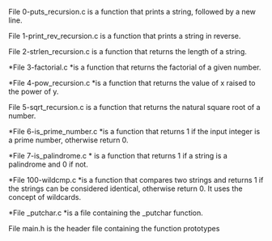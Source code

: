 File 0-puts_recursion.c is a function that prints a string, followed by a new line.

File 1-print_rev_recursion.c is a function that prints a string in reverse.

File 2-strlen_recursion.c is a function that returns the length of a string.

*File 3-factorial.c *is a function that returns the factorial of a given number.

*File 4-pow_recursion.c *is a function that returns the value of x raised to the power of y.

File 5-sqrt_recursion.c is a function that returns the natural square root of a number.

*File 6-is_prime_number.c *is a function that returns 1 if the input integer is a prime number, otherwise return 0.

*File 7-is_palindrome.c * is a function that returns 1 if a string is a palindrome and 0 if not.

*File 100-wildcmp.c *is a function that compares two strings and returns 1 if the strings can be considered identical, otherwise return 0. It uses the concept of wildcards.

*File _putchar.c *is a file containing the _putchar function.

File main.h is the header file containing the function prototypes
